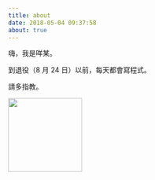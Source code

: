 ```yaml
---
title: about
date: 2018-05-04 09:37:58
about: true
---
```


嗨，我是咩某。

到退役（8 月 24 日）以前，每天都會寫程式。

請多指教。

<img src="../images/cactus.png" width="150">